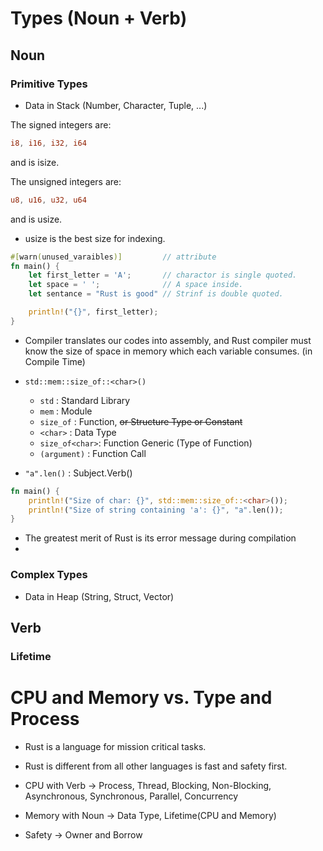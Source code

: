 
# Types (Noun + Verb)

## Noun

### Primitive Types

- Data in Stack (Number, Character, Tuple, ...)

The signed integers are:
```rust
i8, i16, i32, i64
```
and is isize.

The unsigned integers are:
```rust
u8, u16, u32, u64
```
and is usize.

- usize is the best size for indexing.

```rust
#[warn(unused_varaibles)]         // attribute
fn main() {
	let first_letter = 'A';       // charactor is single quoted.
	let space = ' ';              // A space inside.
	let sentance = "Rust is good" // Strinf is double quoted.

	println!("{}", first_letter);
}
```

- Compiler translates our codes into assembly, and Rust compiler must know the size of space in memory which each variable consumes. (in Compile Time)

- `std::mem::size_of::<char>()`
	- `std` : Standard Library
	- `mem` : Module
	- `size_of` : Function, ~~or Structure Type or Constant~~
	- `<char>` : Data Type
	- `size_of<char>`: Function Generic (Type of Function)
	- `(argument)` : Function Call

- `"a".len()` : Subject.Verb()

```rust
fn main() {
	println!("Size of char: {}", std::mem::size_of::<char>());
	println!("Size of string containing 'a': {}", "a".len());
}
```

- The greatest merit of Rust is its error message during compilation
- 

### Complex Types

- Data in Heap (String, Struct, Vector)

## Verb

### Lifetime

# CPU and Memory vs. Type and Process

- Rust is a language for mission critical tasks.
- Rust is different from all other languages is fast and safety first.

- CPU with Verb -> Process, Thread, Blocking, Non-Blocking, Asynchronous, Synchronous, Parallel, Concurrency
- Memory with Noun -> Data Type, Lifetime(CPU and Memory)
- Safety -> Owner and Borrow